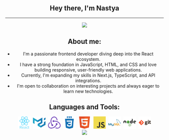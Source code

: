 <div id="header" align="center">
  <h2>Hey there, I'm Nastya</h2>
  <hr>
  <img src="https://media3.giphy.com/media/v1.Y2lkPTc5MGI3NjExaXFuN2Fmb2g5N2pkN241MzRhbm5zYXlqdDBuMjJmYWQzZ3BlemM3cyZlcD12MV9pbnRlcm5hbF9naWZfYnlfaWQmY3Q9Zw/zOvBKUUEERdNm/giphy.gif" width="300"/>
</div>
<div align="center">
  <h2>About me:</h2>
  <ul>
    <li>I'm a passionate frontend developer diving deep into the React ecosystem.</li>
    <li>I have a strong foundation in JavaScript, HTML, and CSS and love building responsive, user-friendly web applications.</li>
    <li>Currently, I'm expanding my skills in Next.js, TypeScript, and API integrations.</li>
    <li>I'm open to collaboration on interesting projects and always eager to learn new technologies.</li>
  </ul>
</div>
<div align="center">
  <h2>Languages and Tools:</h2>
  <img src="https://github.com/devicons/devicon/blob/master/icons/react/react-original-wordmark.svg" title="React" alt="React" width="40" height="40"/>&nbsp;
  <img src="https://github.com/devicons/devicon/blob/master/icons/materialui/materialui-original.svg" title="Material UI" alt="Material UI" width="40" height="40"/>&nbsp;
  <img src="https://github.com/devicons/devicon/blob/master/icons/redux/redux-original.svg" title="Redux" alt="Redux " width="40" height="40"/>&nbsp;
  <img src="https://github.com/devicons/devicon/blob/master/icons/css3/css3-plain-wordmark.svg"  title="CSS3" alt="CSS" width="40" height="40"/>&nbsp;
  <img src="https://github.com/devicons/devicon/blob/master/icons/html5/html5-original.svg" title="HTML5" alt="HTML" width="40" height="40"/>&nbsp;
  <img src="https://github.com/devicons/devicon/blob/master/icons/javascript/javascript-original.svg" title="JavaScript" alt="JavaScript" width="40" height="40"/>&nbsp;
  <img src="https://github.com/devicons/devicon/blob/master/icons/mysql/mysql-original-wordmark.svg" title="MySQL"  alt="MySQL" width="40" height="40"/>&nbsp;
  <img src="https://github.com/devicons/devicon/blob/master/icons/nodejs/nodejs-original-wordmark.svg" title="NodeJS" alt="NodeJS" width="40" height="40"/>&nbsp;
  <img src="https://github.com/devicons/devicon/blob/master/icons/git/git-original-wordmark.svg" title="Git" **alt="Git" width="40" height="40"/>
</div>
<div id="badges" align="center">
  <a href="your-linkedin-URL">
    <img src="https://img.icons8.com/?size=100&id=63306&format=png&color=000000"/>
  </a>
</div>
